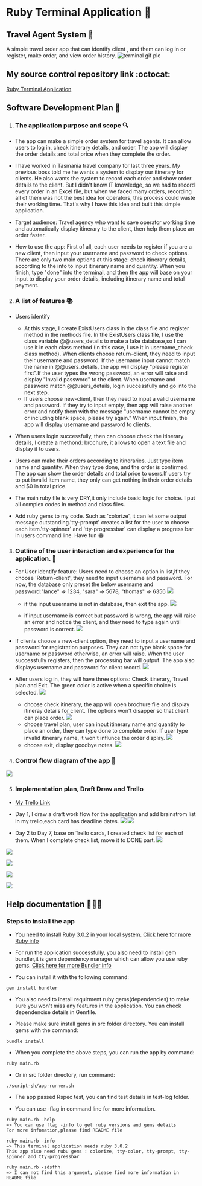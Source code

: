 # Ruby Terminal Application :kiss:
## Travel Agent System :bus:
A simple travel order app that can identify client , and them can log in or register, make order, and view order history.
![terminal gif pic](docs/Terminal-screenshot-for-README/terminal-app-gif.gif)

## My source control repository link :octocat:
<a href="https://github.com/lanceliumeng/Terminal_Application" target="blank">Ruby Terminal Application</a>

## Software Development Plan :pushpin:

1. ### The application purpose and scope :mag:
- The app can make a simple order system for travel agents. It can allow users to log in, check itinerary details, and order. The app will display the order details and total price when they complete the order.
  
- I have worked in Tasmania travel company for last three years. My previous boss told me he wants a system to display our itinerary for clients. He also wants the system to record each order and show order details to the client. But I didn't know IT knowledge, so we had to record every order in an Excel file, but when we faced many orders, recording all of them was not the best idea for operators, this process could waste their working time. That's why I have this idea and built this simple application.
  
- Target audience: Travel agency who want to save operator working time and automatically display itinerary to the client, then help them place an order faster.
  
- How to use the app: First of all, each user needs to register if you are a new client, then input your username and password to check options. There are only two main options at this stage: check itinerary details, according to the info to input itinerary name and quantity. When you finish, type "done" into the terminal, and then the app will base on your input to display your order details, including itinerary name and total payment.

2. ### A list of features :books:
- Users identify
   - At this stage, I create ExistUsers class in the class file and register method in the methods file. In the ExistUsers class file, I use the class variable @@users_details to make a fake database,so I can use it in each class method (In this case, I use it in username_check class method). When clients choose return-client, they need to input their username and password. If the username input cannot match the name in @@users_details, the app will display "please register first".If the user types the wrong password, an error will raise and display "Invalid password" to the client. When username and password match @@users_details, login successfully and go into the next step.     
   - If users choose new-client, then they need to input a valid username and password. If they try to input empty, then app will raise another error and notify them with the message "username cannot be empty or including blank space, please try again." When input finish, the app will display username and password to clients.

- When users login successfully, then can choose check the itinerary details, I create a methond: brochure, it allows to open a text file and display it to users. 
  
- Users can make their orders according to itineraries. Just type item name and quantity. When they type done, and the order is confirmed. The app can show the order details and total price to users.If users try to put invalid item name, they only can get nothing in their order details and $0 in total price.  
  
- The main ruby file is very DRY,it only include basic logic for choice. I put all complex codes in method and class files.
  
- Add ruby gems to my code. Such as 'colorize', it can let some output message outstanding.'tty-prompt' creates a list for the user to choose each item.'tty-spinner' and 'tty-progressbar' can display a progress bar in users command line. Have fun 😁

3. ### Outline of the user interaction and experience for the application. :telescope:
- For User identify feature:
Users need to choose an option in list,if they choose 'Return-client', they need to input username and password. For now, the database only preset the below username and password:"lance" => 1234, "sara" => 5678, "thomas" => 6356
![](docs/Terminal-screenshot-for-README/return-client-01.png)

  - if the input username is not in database, then exit the app.
  ![](docs/Terminal-screenshot-for-README/return-client-02.png)
   
  - if input username is correct but password is wrong, the app will raise an error and notice the client, and they need to type again until password is correct.
   ![](docs/Terminal-screenshot-for-README/return-client-03.png)

- If clients choose a new-client option, they need to input a username and password for registration purposes. They can not type blank space for username or password otherwise, an error will raise. When the user successfully registers, then the processing bar will output. The app also displays username and password for client record.
![](docs/Terminal-screenshot-for-README/new-client-register.png)

- After users log in, they will have three options: Check itinerary, Travel plan and Exit. The green color is active when a specific choice is selected.
![](docs/Terminal-screenshot-for-README/options-after-login.png)
  - choose check itinerary, the app will open brochure file and display itineray details for client. The options won't disapper so that client can place order.
  ![](docs/Terminal-screenshot-for-README/options-check-itinerary.png)
  - choose travel plan, user can input itinerary name and quantity to place an order, they can type done to complete order. If user type invalid itinerary name, it won't influnce the order display.
   ![](docs/Terminal-screenshot-for-README/options-travel-plan.png)
  - choose exit, display goodbye notes.
   ![](docs/Terminal-screenshot-for-README/options-exit.png)

4. ### Control flow diagram of the app :scroll:
![](docs/T1A3-control-flow.png)

5. ### Implementation plan, Draft Draw and Trello
- <a href="https://trello.com/b/Xb3Nh02i/t1a3-terminal-application" target="blank">My Trello Link</a>
- Day 1, I draw a draft work flow for the application and add brainstrom list in my trello,each card has deadline dates. 
![](docs/T1A3-Draft-Draw.jpg)
![](docs/Trello-screenshot-for-README/Trello-01.png)

- Day 2 to Day 7, base on Trello cards, I created check list for each of them. When I complete check list, move it to DONE part. 
![](docs/Trello-screenshot-for-README/Trello-02.png)

![](docs/Trello-screenshot-for-README/Trello-02.png)

![](docs/Trello-screenshot-for-README/Trello-03.png)

![](docs/Trello-screenshot-for-README/Trello-04.png)

![](docs/Trello-screenshot-for-README/Trello-05.png)

## Help documentation :clap::clap::clap:

### Steps to install the app
- You need to install Ruby 3.0.2 in your local system. <a href="https://www.ruby-lang.org/en/downloads/" target="blank">Click here for more Ruby info</a>
  
- For run the application successfully, you also need to install gem bundler,it is gem dependency manager which can allow you use ruby gems. <a href="https://bundler.io/" target="blank">Click here for more Bundler info</a>
  
- You can install it with the following command:
```console
gem install bundler
```
- You also need to install requirment ruby gems(dependencies) to make sure you won't miss any features in the application. You can check dependencise details in Gemfile.
  
- Please make sure install gems in src folder directory. You can install gems with the command:
```console
bundle install
```

- When you complete the above steps, you can run the app by command:
```console
ruby main.rb
```

- Or in src folder directory, run command:
```console
./script-sh/app-runner.sh
```

- The app passed Rspec test, you can find test details in test-log folder.

- You can use -flag in command line for more information.
```console
ruby main.rb -help
=> You can use flag -info to get ruby versions and gems details
For more infomation,please find README file

ruby main.rb -info
=> This terminal application needs ruby 3.0.2
This app also need rubu gems : colorize, tty-color, tty-prompt, tty-spinner and tty-progressbar

ruby main.rb -sdsfhh
=> I can not find this argument, please find more information in README file
```
